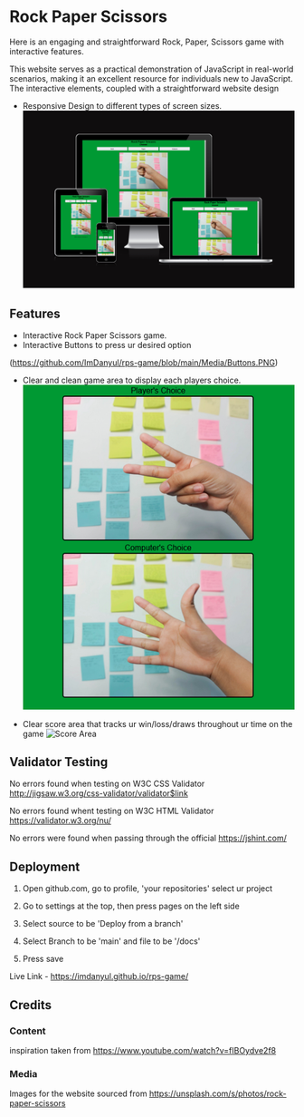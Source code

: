 # Rock Paper Scissors

Here is an engaging and straightforward Rock, Paper, Scissors game with interactive features.

This website serves as a practical demonstration of JavaScript in real-world scenarios, making it an excellent resource for individuals new to JavaScript. The interactive elements, coupled with a straightforward website design
- Responsive Design to different types of screen sizes.  ![Responsive Website](https://github.com/ImDanyul/rps-game/blob/main/Media/V6NOWjJ%20-%20Imgur.png?raw=true)
## Features

- Interactive Rock Paper Scissors game.
- Interactive Buttons to press ur desired option

(https://github.com/ImDanyul/rps-game/blob/main/Media/Buttons.PNG)

- Clear and clean game area to display each players choice.
![Game Area](https://github.com/ImDanyul/rps-game/blob/main/Media/Game%20Area.PNG)

- Clear score area that tracks ur win/loss/draws throughout ur time on the game
![Score Area](<https://imgur.com/cWemPA4>)



## Validator Testing

No errors found when testing on W3C CSS Validator <http://jigsaw.w3.org/css-validator/validator$link>

No errors found whent testing on W3C HTML Validator  <https://validator.w3.org/nu/>

No errors were found when passing through the official  <https://jshint.com/>

## Deployment

1. Open github.com, go to profile, 'your repositories' select ur project

2. Go to settings at the top, then press pages on the left side

3. Select source to be 'Deploy from a branch'

4. Select Branch to be 'main' and file to be '/docs'

5. Press save

Live Link - <https://imdanyul.github.io/rps-game/>

## Credits


### Content

inspiration taken from <https://www.youtube.com/watch?v=fIBOydve2f8>

### Media

Images for the website sourced from <https://unsplash.com/s/photos/rock-paper-scissors>
